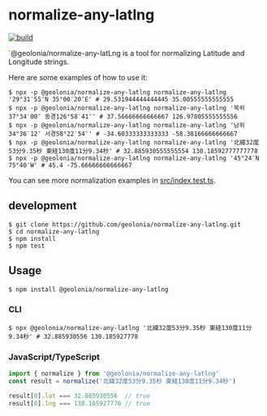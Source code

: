 # normalize-any-latlng

[![build](https://github.com/geolonia/normalize-any-latlng/actions/workflows/test.yml/badge.svg)](https://github.com/geolonia/normalize-any-latlng/actions/workflows/test.yml)

`@geolonia/normalize-any-latLng is a tool for normalizing Latitude and Longitude strings.

Here are some examples of how to use it:

```shell
$ npx -p @geolonia/normalize-any-latlng normalize-any-latlng '29°31′55″N 35°00′20″E' # 29.531944444444445 35.00555555555555
$ npx -p @geolonia/normalize-any-latlng normalize-any-latlng '북위37°34′00″ 동경126°58′41″' # 37.56666666666667 126.97805555555556
$ npx -p @geolonia/normalize-any-latlng normalize-any-latlng '남위34°36′12″ 서경58°22′54″' # -34.60333333333333 -58.38166666666667
$ npx -p @geolonia/normalize-any-latlng normalize-any-latlng '北緯32度53分9.35秒 東経130度11分9.34秒' # 32.885930555555554 130.18592777777778
$ npx -p @geolonia/normalize-any-latlng normalize-any-latlng '45°24′N 75°40′W' # 45.4 -75.66666666666667
```

You can see more normalization examples in [src/index.test.ts](./src/index.test.ts).

## development

```shell
$ git clone https://github.com/geolonia/normalize-any-latlng.git
$ cd normalize-any-latlng
$ npm install
$ npm test
```

## Usage

```shell
$ npm install @geolonia/normalize-any-latlng
```

### CLI

```shell
$ npx @geolonia/normalize-any-latlng '北緯32度53分9.35秒 東経130度11分9.34秒' # 32.885930556 130.185927778
```

### JavaScript/TypeScript


```javascript
import { normalize } from '@geolonia/normalize-any-latlng'
const result = normalize('北緯32度53分9.35秒 東経130度11分9.34秒')

result[0].lat === 32.885930556  // true
result[0].lng === 130.185927778 // true
```
